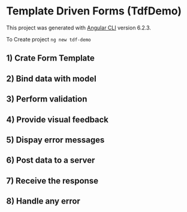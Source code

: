 # Template Driven Forms (TdfDemo)

This project was generated with [Angular CLI](https://github.com/angular/angular-cli) version 6.2.3.

To Create project `ng new tdf-demo`

## 1) Crate Form Template

## 2) Bind data with model

## 3) Perform validation

## 4) Provide visual feedback

## 5) Dispay error messages

## 6) Post data to a server

## 7) Receive the response

## 8) Handle any error


